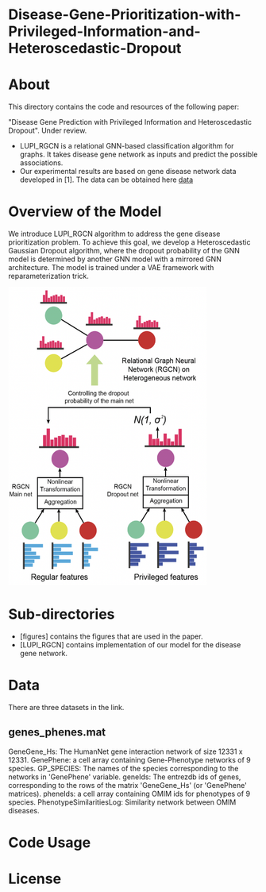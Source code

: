 # Disease-Gene-Prioritization-with-Privileged-Information-and-Heteroscedastic-Dropout

About
====

This directory contains the code and resources of the following paper:

"Disease Gene Prediction with Privileged Information and Heteroscedastic Dropout". Under review.

- LUPI_RGCN is a relational GNN-based classification algorithm for graphs. It takes disease gene network as inputs and predict the possible associations.  
- Our experimental results are based on gene disease network data developed in [1]. The data can be obtained here [data](https://drive.google.com/drive/folders/1y5ZSxHq6psjfVE2OreyjJQ7xsZlIq4kL?usp=sharing)

Overview of the Model
====
We introduce LUPI_RGCN algorithm to address the gene disease prioritization problem. To achieve this goal, we develop a Heteroscedastic Gaussian Dropout algorithm, where the dropout probability of the GNN model is determined by another GNN model with a mirrored GNN architecture. The model is trained under a VAE framework with reparameterization trick. 

<img width="400" height="600" src="https://github.com/juanshu30/Disease-Gene-Prioritization-with-Privileged-Information-and-Heteroscedastic-Dropout/blob/main/figures/model.png"/>

Sub-directories
====
- [figures] contains the figures that are used in the paper.
- [LUPI_RGCN] contains implementation of our model for the disease gene network.

Data
====
There are three datasets in the link. 

## genes_phenes.mat

GeneGene_Hs: The HumanNet gene interaction network of size 12331 x 12331.
GenePhene: a cell array containing Gene-Phenotype networks of 9 species.
GP_SPECIES: The names of the species corresponding to the networks in 'GenePhene' variable.
geneIds: The entrezdb ids of genes, corresponding to the rows of the matrix 'GeneGene_Hs' (or 'GenePhene' matrices).
pheneIds: a cell array containing OMIM ids for phenotypes of 9 species.
PhenotypeSimilaritiesLog: Similarity network between OMIM diseases.

Code Usage
====


License
====


